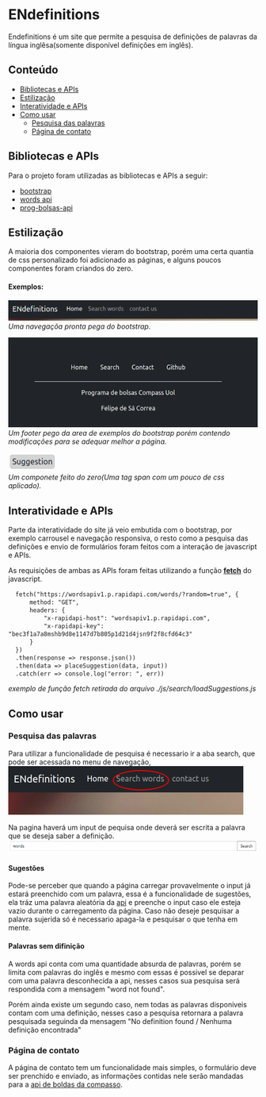 # ENdefinitions
Endefinitions é um site que permite a pesquisa de definições de palavras da língua inglêsa(somente disponível definições em inglês). 

## Conteúdo
* [Bibliotecas e APIs](#Bibliotecas-e-APIs)
* [Estilização](#Estilização)
* [Interatividade e APIs](#Interatividade-e-APIs)
* [Como usar](#Como-usar)
  - [Pesquisa das palavras](#Pesquisa-das-palavras)
  - [Página de contato](#Página-de-contato)

## Bibliotecas e APIs
Para o projeto foram utilizadas as bibliotecas e APIs a seguir:
* [bootstrap](https://getbootstrap.com/)
* [words api](https://www.wordsapi.com/)
* [prog-bolsas-api](https://github.com/leostacowski/prog-bolsas-api)

## Estilização
A maioria dos componentes vieram do bootstrap, porém uma certa quantia de css personalizado foi adicionado as páginas, e alguns poucos componentes foram criandos do zero.

#### Exemplos:
![Navegação bootstrap](./README-assets/navbootstrap.png)  
*Uma navegaçõa pronta pega do bootstrap.*


![Footer modificado](./README-assets/footer.png)  
*Um footer pego da area de exemplos do bootstrap porém contendo modificações para se adequar melhor a página.*


![tag span](./README-assets/suggestion.png)  
*Um componete feito do zero(Uma tag span com um pouco de css aplicado).*

## 


## Interatividade e APIs
Parte da interatividade do site já veio embutida com o bootstrap, por exemplo carrousel e navegação responsiva, o resto como a pesquisa das definições e envio de formulários foram feitos com a interação de javascript e APIs.

As requisições de ambas as APIs foram feitas utilizando a função [**fetch**](https://developer.mozilla.org/en-US/docs/Web/API/Fetch_API/Using_Fetch) do javascript.
```
  fetch("https://wordsapiv1.p.rapidapi.com/words/?random=true", {
      method: "GET",
      headers: {
          "x-rapidapi-host": "wordsapiv1.p.rapidapi.com",
          "x-rapidapi-key": "bec3f1a7a8mshb9d8e1147d7b805p1d21d4jsn9f2f8cfd64c3"
      }
  })
  .then(response => response.json()) 
  .then(data => placeSuggestion(data, input))
  .catch(err => console.log("error: ", err))
```  
*exemplo de função fetch retirada do arquivo ./js/search/loadSuggestions.js*

## Como usar
### Pesquisa das palavras
Para utilizar a funcionalidade de pesquisa é necessario ir a aba search, que pode ser acessada no menu de navegação,  
![Imagem de botão de search no menu de naveção](./README-assets/searchOnNav.png)

Na pagina haverá um  input de pequisa onde deverá ser escrita a palavra que se deseja saber a definição.
![input de pesquisa](./README-assets/searchInput.png)

#### Sugestões
Pode-se perceber que quando a página carregar provavelmente o input já estará preenchido com um palavra, essa é a funcionalidade de sugestões, ela tráz uma palavra aleatória da [api](https://www.wordsapi.com/) e preenche o input caso ele esteja vazio durante o carregamento da página. Caso não deseje pesquisar a palavra sujerida só é necessario apaga-la e pesquisar o que tenha em mente.

#### Palavras sem difinição
A words api conta com uma quantidade absurda de palavras, porém se limita com palavras do inglês e mesmo com essas é possivel se deparar com uma palavra desconhecida a api, nesses casos sua pesquisa será respondida com a mensagem "word not found".

Porém ainda existe um segundo caso, nem todas as palavras disponiveis contam com uma definição, nesses caso a pesquisa retornara a palavra pesquisada seguinda da mensagem "No definition found / Nenhuma definição encontrada"

### Página de contato
A página de contato tem um funcionalidade mais simples, o formulário deve ser prenchido e enviado, as informações contidas nele serão mandadas para a [api de boldas da compasso](https://github.com/leostacowski/prog-bolsas-api).

